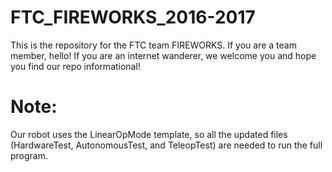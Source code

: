 # FTC_FIREWORKS_2016-2017

This is the repository for the FTC team FIREWORKS. If you are a team member, hello! If you are an internet wanderer, we welcome you and hope you find our repo informational!

# Note:
Our robot uses the LinearOpMode template, so all the updated files (HardwareTest, AutonomousTest, and TeleopTest) are needed to run the full program.
